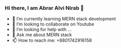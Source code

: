 ### Hi there, I am Abrar Alvi Nirab 👋





<!-- - 🔭 I’m currently working on  -->
- 🌱 I’m currently learning MERN stack development
- 👯 I’m looking to collaborate on Youtube
- 🤔 I’m looking for help with ...
- 💬 Ask me about MERN stack
- 📫 How to reach me: +8801742916158
<!-- - 😄 Pronouns: ...
- ⚡ Fun fact: ... -->

